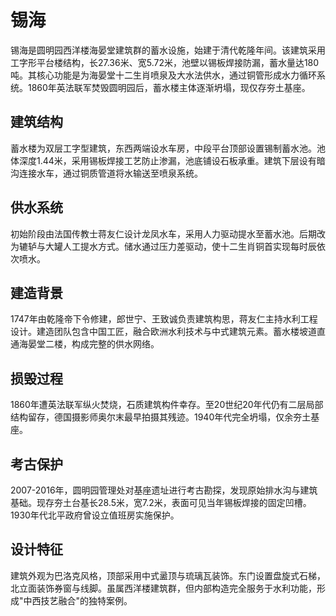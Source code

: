 # 锡海

锡海是圆明园西洋楼海晏堂建筑群的蓄水设施，始建于清代乾隆年间。该建筑采用工字形平台楼结构，长27.36米、宽5.72米，池壁以锡板焊接防漏，蓄水量达180吨。其核心功能是为海晏堂十二生肖喷泉及大水法供水，通过铜管形成水力循环系统。1860年英法联军焚毁圆明园后，蓄水楼主体逐渐坍塌，现仅存夯土基座。

## 建筑结构

蓄水楼为双层工字型建筑，东西两端设水车房，中段平台顶部设置锡制蓄水池。池体深度1.44米，采用锡板焊接工艺防止渗漏，池底铺设石板承重。建筑下层设有暗沟连接水车，通过铜质管道将水输送至喷泉系统。

## 供水系统

初始阶段由法国传教士蒋友仁设计龙凤水车，采用人力驱动提水至蓄水池。后期改为辘轳与大罐人工提水方式。储水通过压力差驱动，使十二生肖铜首实现每时辰依次喷水。

## 建造背景

1747年由乾隆帝下令修建，郎世宁、王致诚负责建筑构思，蒋友仁主持水利工程设计。建造团队包含中国工匠，融合欧洲水利技术与中式建筑元素。蓄水楼坡道直通海晏堂二楼，构成完整的供水网络。

## 损毁过程

1860年遭英法联军纵火焚烧，石质建筑构件幸存。至20世纪20年代仍有二层局部结构留存，德国摄影师奥尔末最早拍摄其残迹。1940年代完全坍塌，仅余夯土基座。

## 考古保护

2007-2016年，圆明园管理处对基座遗址进行考古勘探，发现原始排水沟与建筑基础。现存夯土台基长28.5米，宽7.2米，表面可见当年锡板焊接的固定凹槽。1930年代北平政府曾设立值班房实施保护。

## 设计特征

建筑外观为巴洛克风格，顶部采用中式盝顶与琉璃瓦装饰。东门设置盘旋式石梯，北立面装饰券窗与线脚。虽属西洋楼建筑群，但内部构造完全服务于水利功能，形成"中西技艺融合"的独特案例。